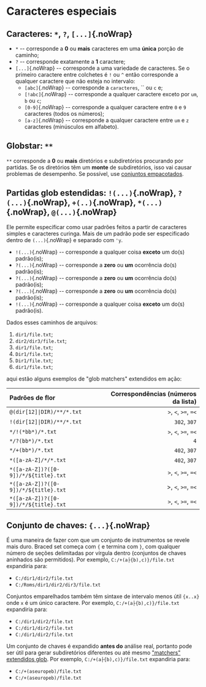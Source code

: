 # Caracteres especiais

## Caracteres: `*`, `?`, `[...]`{.noWrap}

- `*` -- corresponde a **0** ou **mais** caracteres em uma **única** porção de caminho;
- `?` -- corresponde exatamente a **1** caractere;
- `[...]`{.noWrap} -- corresponde a uma variedade de caracteres. Se o primeiro caractere entre colchetes é `!` ou `^` então corresponde a qualquer caractere que não esteja no intervalo:
  - `[abc]`{.noWrap} -- corresponde a `caracteres`, `` ou `c` e;
  - `[!abc]`{.noWrap} -- corresponde a qualquer caractere exceto por `um`, `b` ou `c`;
  - `[0-9]`{.noWrap} -- corresponde a qualquer caractere entre `0` e `9` caracteres (todos os números);
  - `[a-z]`{.noWrap} -- corresponde a qualquer caractere entre `um` e `z` caracteres (minúsculos em alfabeto).

## Globstar: `**`

`**` corresponde a **0** ou **mais** diretórios e subdiretórios procurando por partidas. Se os diretórios têm um **monte** de subdiretórios, isso vai causar problemas de desempenho. Se possível, use [conjuntos empacotados](#braced-sets).

## Partidas glob estendidas: `!(...)`{.noWrap}, `?(...)`{.noWrap}, `+(..)`{.noWrap}, `*(...)`{.noWrap}, `@(...)`{.noWrap}

Ele permite especificar como usar padrões feitos a partir de caracteres simples e caracteres curinga. Mais de um padrão pode ser especificado dentro de `(...)`{.noWrap} e separado com `'y`.

- `!(...)`{.noWrap} -- corresponde a qualquer coisa **exceto** um do(s) padrão(is);
- `?(...)`{.noWrap} -- corresponde a **zero** ou **um** ocorrência do(s) padrão(is);
- `?(...)`{.noWrap} -- corresponde a **zero** ou **um** ocorrência do(s) padrão(is);
- `?(...)`{.noWrap} -- corresponde a **zero** ou **um** ocorrência do(s) padrão(is);
- `!(...)`{.noWrap} -- corresponde a qualquer coisa **exceto** um do(s) padrão(is).

Dados esses caminhos de arquivos:

1. `dir1/file.txt`;
1. `dir2/dir3/file.txt`;
1. `dir1/file.txt`;
1. `Dir1/file.txt`;
1. `Dir1/file.txt`;
1. `dir1/file.txt`;

aqui estão alguns exemplos de "glob matchers" extendidos em ação:

| Padrões de flor                      |  Correspondências (números da lista) |
|:------------------------------------ | ------------------------------------:|
| `@(dir[12]\|DIR)/**/*.txt`          |     `>`, `<`, `>=`, `=<` |
| `!(dir[12]\|DIR)/**/*.txt`          |                         `302`, `307` |
| `*/!(*bb*)/*.txt`                    |     `>`, `<`, `>=`, `=<` |
| `*/?(bb*)/*.txt`                     |                                  `4` |
| `*/+(bb*)/*.txt`                     |                         `402`, `307` |
| `*([a-zA-Z]/*/*.txt`                 |                         `402`, `307` |
| `*([a-zA-Z])?([0-9])/*/${title}.txt` |     `>`, `<`, `>=`, `=<` |
| `*([a-zA-Z])?([0-9])/*/${title}.txt` | &gt;, `<`, `>=`, `=<` |
| `*([a-zA-Z])?([0-9])/*/${title}.txt` |     `>`, `<`, `>=`, `=<` |

## Conjunto de chaves: `{...}`{.noWrap}

É uma maneira de fazer com que um conjunto de instrumentos se revele mais duro. Braced set começa com `{` e termina com `}`, com qualquer número de seções delimitadas por vírgula dentro (conjuntos de chaves aninhados são permitidos). Por exemplo, `C:/+(a├{b),c)}/file.txt` expandiria para:

- `C:/dir1/dir2/file.txt`
- `C:/Roms/dir1/dir2/dir3/file.txt`

Conjuntos emparelhados também têm sintaxe de intervalo menos útil `{x..x}` onde `x` é um único caractere. Por exemplo, `C:/+(a├{b),c)}/file.txt` expandiria para:

- `C:/dir1/dir2/file.txt`
- `C:/dir1/dir2/file.txt`
- `C:/dir1/dir2/file.txt`

Um conjunto de chaves é expandido **antes do** análise real, portanto pode ser útil para gerar subdiretórios diferentes ou até mesmo ["matchers" extendidos glob](#extended-glob-matchers). Por exemplo, `C:/+(a├{b),c)}/file.txt` expandiria para:

- `C:/+(aseuropeb)/file.txt`
- `C:/+(aseuropeb)/file.txt`
